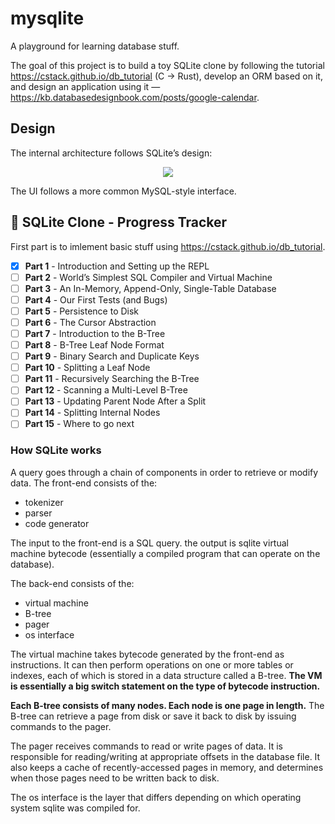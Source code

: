 # mysqlite

A playground for learning database stuff.

The goal of this project is to build a toy SQLite clone by following the tutorial <https://cstack.github.io/db_tutorial> (C -> Rust), develop an ORM based on it, and design an application using it — <https://kb.databasedesignbook.com/posts/google-calendar>.

## Design

The internal architecture follows SQLite’s design:

<p align="center">
  <img src="https://cstack.github.io/db_tutorial/assets/images/arch2.gif"/>
</p>

The UI follows a more common MySQL-style interface.

## 📌 SQLite Clone - Progress Tracker

First part is to imlement basic stuff using <https://cstack.github.io/db_tutorial>.

- [x] **Part 1** - Introduction and Setting up the REPL
- [ ] **Part 2** - World’s Simplest SQL Compiler and Virtual Machine
- [ ] **Part 3** - An In-Memory, Append-Only, Single-Table Database
- [ ] **Part 4** - Our First Tests (and Bugs)
- [ ] **Part 5** - Persistence to Disk
- [ ] **Part 6** - The Cursor Abstraction
- [ ] **Part 7** - Introduction to the B-Tree
- [ ] **Part 8** - B-Tree Leaf Node Format
- [ ] **Part 9** - Binary Search and Duplicate Keys
- [ ] **Part 10** - Splitting a Leaf Node
- [ ] **Part 11** - Recursively Searching the B-Tree
- [ ] **Part 12** - Scanning a Multi-Level B-Tree
- [ ] **Part 13** - Updating Parent Node After a Split
- [ ] **Part 14** - Splitting Internal Nodes
- [ ] **Part 15** - Where to go next

### How SQLite works

A query goes through a chain of components in order to retrieve or modify data. The front-end consists of the:

- tokenizer
- parser
- code generator

The input to the front-end is a SQL query. the output is sqlite virtual machine bytecode (essentially a compiled program that can operate on the database).

The back-end consists of the:

- virtual machine
- B-tree
- pager
- os interface

The virtual machine takes bytecode generated by the front-end as instructions. It can then perform operations on one or more tables or indexes, each of which is stored in a data structure called a B-tree. **The VM is essentially a big switch statement on the type of bytecode instruction.**

**Each B-tree consists of many nodes. Each node is one page in length.** The B-tree can retrieve a page from disk or save it back to disk by issuing commands to the pager.

The pager receives commands to read or write pages of data. It is responsible for reading/writing at appropriate offsets in the database file. It also keeps a cache of recently-accessed pages in memory, and determines when those pages need to be written back to disk.

The os interface is the layer that differs depending on which operating system sqlite was compiled for.
